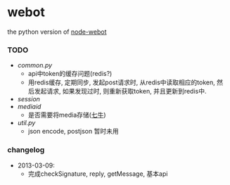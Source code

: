 webot
=====

the python version of [node-webot](https://github.com/node-webot/wechat)



### TODO

- *common.py*
	* api中token的缓存问题(redis?)
	* 用redis缓存, 定期同步, 发起post请求时, 从redis中读取相应的token, 然后发起请求, 如果发现过时, 则重新获取token, 并且更新到redis中.
- *session*
- *mediaid*
	* 是否需要将media存储([七牛](http://developer.qiniu.com/docs/v6/sdk/python-sdk.html))
- *util.py*
	* json encode, postjson 暂时未用

### changelog
- 2013-03-09:
	* 完成checkSignature, reply, getMessage, 基本api